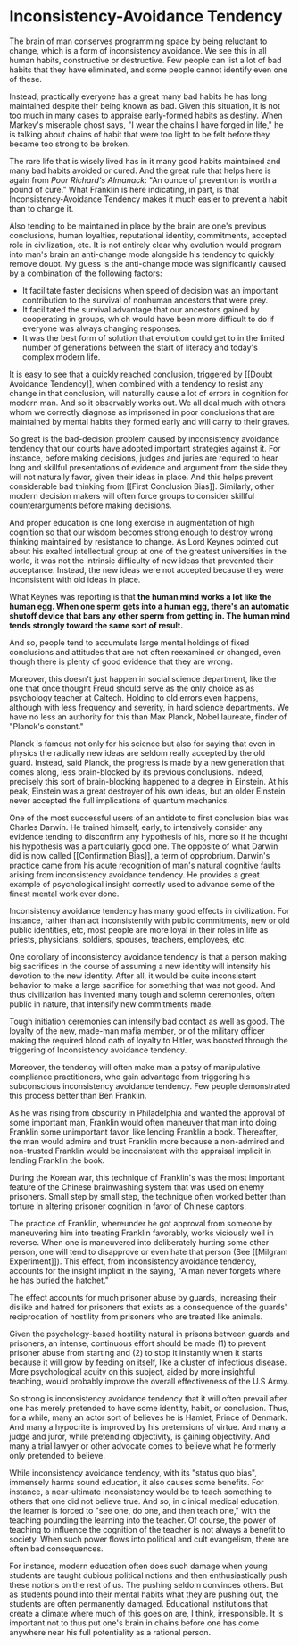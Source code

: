# Inconsistency-Avoidance Tendency

The brain of man conserves programming space by being reluctant to change, which is a form of inconsistency avoidance. We see this in all  human habits, constructive or destructive. Few people can list a lot of bad habits that they have eliminated, and some people cannot identify even one of these. 

Instead, practically everyone has a great many bad habits he has long maintained despite their being known as bad. Given this situation, it is not too much in many cases to appraise early-formed habits as destiny. When Markey's miserable ghost says, "I wear the chains I have forged in life," he is talking about chains of habit that were too light to be felt before they became too strong to be broken.


The rare life that is wisely lived has in it many good habits maintained and many bad habits avoided or cured. And the great rule that helps here is again from *Poor Richard's Almanack*: "An ounce of prevention is worth a pound of cure." What Franklin is here indicating, in part, is that Inconsistency-Avoidance Tendency makes it much easier to prevent a habit than to change it.

Also tending to be maintained in place by the brain are one's previous conclusions, human loyalties, reputational identity, commitments, accepted role in civilization, etc. It is not entirely clear why evolution would program into man's brain an anti-change mode alongside his tendency to quickly remove doubt. My guess is the anti-change mode was significantly caused by a combination of the following factors:

- It facilitate faster decisions when speed of decision was an important contribution to the survival of nonhuman ancestors that were prey.
- It facilitated the survival advantage that our ancestors gained by cooperating in groups, which would have been more difficult to do if everyone was always changing responses.
- It was the best form of solution that evolution could get to in the limited number of generations between the start of literacy and today's complex modern life.

It is easy to see that a quickly reached conclusion, triggered by [[Doubt Avoidance Tendency]], when combined with a tendency to resist any change in that conclusion, will naturally cause a lot of errors in cognition for modern man. And so it observably works out. We all deal much with others whom we correctly diagnose as imprisoned in poor conclusions that are maintained by mental habits they formed early and will carry to their graves.

So great is the bad-decision problem caused by inconsistency avoidance tendency that our courts have adopted important strategies against it. For instance, before making decisions, judges and juries are required to hear long and skillful presentations of evidence and argument from the side they will not naturally favor, given their ideas in place. And this helps prevent considerable bad thinking from [[First Conclusion Bias]].  Similarly, other modern decision makers will often force groups to consider skillful counterarguments before making decisions.

And proper education is one long exercise in augmentation of  high cognition so that our wisdom becomes strong enough to destroy wrong thinking maintained by resistance to change. As Lord Keynes pointed out about his exalted intellectual group at one of the greatest universities in the world, it was not the intrinsic difficulty of new ideas that prevented their acceptance. Instead, the new ideas were not accepted because they were inconsistent with old ideas in place.

What Keynes was reporting is that **the human mind works a lot like the human egg. When one sperm gets into a human egg, there's an automatic shutoff device that bars any other sperm from getting in. The human mind tends strongly toward the same sort of result.**

And so, people tend to accumulate large mental holdings of fixed conclusions and attitudes that are not often reexamined or changed, even though there is plenty of good evidence that they are wrong.

Moreover, this doesn't just happen in social science department, like the one that once thought Freud should serve as the only choice as as psychology teacher at Caltech. Holding to old errors even happens, although with less frequency and severity, in hard science departments. We have no less an authority for this than Max Planck, Nobel laureate, finder of "Planck's constant."

Planck is famous not only for his science but also for saying that even in physics the radically new ideas are seldom really accepted by the old guard. Instead, said Planck, the progress is made by a new generation that comes along, less brain-blocked by its previous conclusions. Indeed, precisely this sort of brain-blocking happened to a degree in Einstein. At his peak, Einstein was a great destroyer of his own ideas, but an older Einstein never accepted the full implications of quantum mechanics.

One of the most successful users of an antidote to first conclusion bias was Charles Darwin. He trained himself, early, to intensively consider any evidence tending to disconfirm any hypothesis of his, more so if he thought his hypothesis was a particularly good one. The opposite of what Darwin did is now called [[Confirmation Bias]], a term of opprobrium. Darwin's practice came from his acute recognition of man's natural cognitive faults arising from inconsistency avoidance tendency. He provides a great example of psychological insight correctly used to advance some of the finest mental work ever done.

Inconsistency avoidance tendency has many good effects in civilization. For instance, rather than act inconsistently with public commitments, new or old public identities, etc, most people are more loyal in their roles in life as priests, physicians, soldiers, spouses, teachers, employees, etc.

One corollary of inconsistency avoidance tendency is that a person making big sacrifices in the course of assuming a new identity will intensify his devotion to the new identity. After all, it would be quite inconsistent behavior to make a large sacrifice for something that was not good. And thus civilization has invented many tough and solemn ceremonies, often public in nature, that intensify new commitments made.

Tough initiation ceremonies can intensify bad contact as well as good. The loyalty of the new, made-man mafia member, or of the military officer making the required blood oath of loyalty to Hitler, was boosted through the triggering of Inconsistency avoidance tendency.

Moreover, the tendency will often make man a patsy of manipulative compliance practitioners, who gain advantage from triggering his subconscious inconsistency avoidance tendency. Few people demonstrated this process better than Ben Franklin.

As he was rising from obscurity in Philadelphia and wanted the approval of some important man, Franklin would often maneuver that man into doing Franklin some unimportant favor, like lending Franklin a book. Thereafter, the man would admire and trust Franklin more  because a non-admired  and non-trusted Franklin would be inconsistent with the appraisal implicit in lending Franklin the book.

During the Korean war, this technique of Franklin's was the most important feature of the Chinese brainwashing system that was used on enemy prisoners. Small step by small step, the technique often worked better than torture in altering prisoner cognition in favor of Chinese captors.

The practice of Franklin, whereunder he got approval from someone by maneuvering him into treating Franklin favorably, works viciously well in reverse. When one is maneuvered into deliberately hurting some other person, one will tend to disapprove or even hate that person (See [[Milgram Experiment]]). This effect, from inconsistency avoidance tendency, accounts for the insight implicit in the saying, "A man never forgets where he has buried the hatchet." 

The effect accounts for much prisoner abuse by guards, increasing their dislike and hatred for prisoners that exists as a consequence of the guards' reciprocation of hostility from prisoners who are treated like animals.

Given the psychology-based hostility natural in prisons between guards and prisoners, an intense, continuous effort should be made (1) to prevent prisoner abuse from starting and (2) to stop it instantly when it starts because it will grow by feeding on itself, like a cluster of infectious disease. More psychological acuity on this subject, aided by more insightful teaching, would probably improve the overall effectiveness of the U.S Army.

So strong is inconsistency avoidance tendency that it will often prevail after one has merely pretended to have some identity, habit, or conclusion. Thus, for a while, many an actor sort of believes he is Hamlet, Prince of Denmark. And many a hypocrite is improved by his pretensions of virtue. And many a judge and juror, while pretending objectivity, is gaining objectivity. And many a trial lawyer or other advocate comes to believe what he formerly only pretended to believe.

While inconsistency avoidance tendency, with its "status quo bias", immensely harms sound education, it also causes some benefits. For instance, a near-ultimate inconsistency would be to teach something to others that one did not believe true. And so, in clinical medical education, the learner is forced to "see one, do one, and then teach one," with the teaching pounding the learning into the teacher. Of course, the power of teaching to influence the cognition of the teacher is not always a benefit to society. When such power flows into political and cult evangelism, there are often bad consequences.

For instance, modern education often does such damage when young students are taught dubious political notions and then enthusiastically push these notions on the rest of us. The pushing seldom convinces others. But as students pound into their mental habits what they are pushing  out, the students are often permanently damaged. Educational institutions that create a climate where much of this goes on are, I think, irresponsible. It is important not to thus put one's brain in chains before one has come anywhere near his full potentiality as a rational person.

